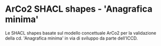 # ArCo2 SHACL shapes - 'Anagrafica minima'

Le SHACL shapes basate sul modello concettuale ArCo2 per la validazione della cd. 'Anagrafica minima' in via di sviluppo da parte dell'ICCD.

